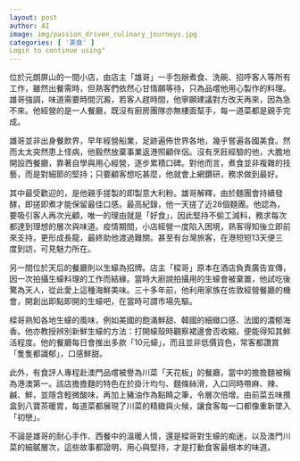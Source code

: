 ```yaml
---
layout: post
author: AI
image: img/passion_driven_culinary_journeys.jpg
categories: [ '美食' ]
Login to continue using"
---
```

位於元朗屏山的一間小店，由店主「雄哥」一手包辦煮食、洗碗、招呼客人等所有工作，雖然出餐需時，但熟客們依然心甘情願等待，只為品嚐他用心製作的料理。雄哥強調，味道需要時間沉澱，若客人趕時間，他寧願建議對方改天再來，因為急不來。他經營的是一人餐廳，既沒有廚房團隊亦無樓面幫手，每一道菜都是親手完成。  

雄哥並非出身餐飲界，早年經營船業，足跡遍佈世界各地，幾乎嘗遍各國美食。然而太太突然患上怪病，他毅然放棄事業返港照顧伴侶。沒有烹飪經驗的他，大膽地開設西餐廳，靠著自學與用心經營，逐步累積口碑。對他而言，煮食並非複雜的技藝，而是對細節的堅持；只要顧客想吃甚麼，他就會上網鑽研，務求做到最好。  

其中最受歡迎的，是他親手搓製的即製意大利粉。雄哥解釋，由於麵團會持續發酵，即搓即煮才能保留最佳口感。最高紀錄，他一天搓了近28個麵團。他認為，要吸引客人再次光顧，唯一的理由就是「好食」，因此堅持不偷工減料，務求每次都達到理想的層次與味道。疫情期間，小店經營一度陷入困境，熟客得知後立即前來支持，更形成長龍，最終助他渡過難關。甚至有台灣旅客，在港短短13天便三度到訪，可見魅力所在。  

另一間位於天后的餐廳則以生蠔為招牌。店主「樑哥」原本在酒店負責廣告宣傳，因一次拍攝生蠔料理的工作而結緣。當時大廚說拍攝用的生蠔會被棄置，他試吃後驚為天人，從此愛上這種海鮮美味。三十多年前，他利用家族在佐敦經營餐廳的機會，開創出即點即開的生蠔吧，在當時可謂市場先驅。  

樑哥熟知各地生蠔的風味，例如美國的飽滿鮮甜、韓國的細緻口感、法國的濃郁海香。他亦教授辨別新鮮生蠔的方法：打開蠔殼時觀察裙邊會否收縮，便能得知其鮮活程度。他的餐廳每日會推出多款「10元蠔」，而且並非低價貨色，常客都讚賞「隻隻都識郁」，口感鮮甜。  

此外，有食評人專程赴澳門品嚐被譽為川菜「天花板」的餐廳，當中的擔擔麵被稱為港澳第一。該店擔擔麵的特色在於掛汁均勻、麵條絲滑，入口同時帶麻、辣、鹹、鮮，並隱含輕微酸味，再加上豬油作為點睛之筆，令層次倍增。由前菜五味攢盒到八寶茶暖胃，每道菜都展現了川菜的精緻與火候，讓食客每一口都像重新墜入「初戀」。  

不論是雄哥的耐心手作、西餐中的溫暖人情，還是樑哥對生蠔的痴迷，以及澳門川菜的細膩層次，這些故事都證明，用心與堅持，才是打動食客最根本的味道。